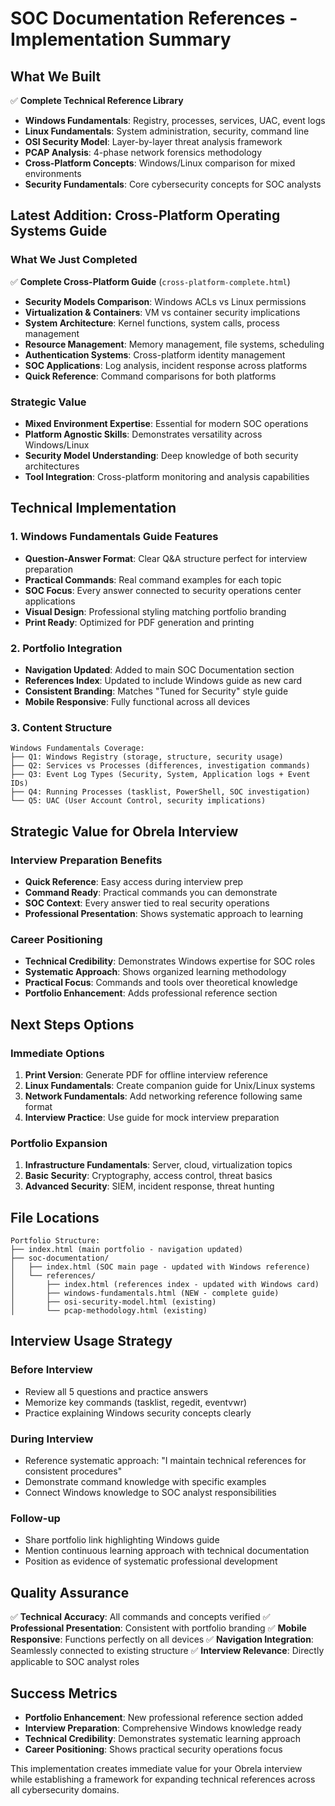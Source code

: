 # SOC Documentation References - Implementation Summary

## What We Built

✅ **Complete Technical Reference Library**
- **Windows Fundamentals**: Registry, processes, services, UAC, event logs
- **Linux Fundamentals**: System administration, security, command line
- **OSI Security Model**: Layer-by-layer threat analysis framework
- **PCAP Analysis**: 4-phase network forensics methodology
- **Cross-Platform Concepts**: Windows/Linux comparison for mixed environments
- **Security Fundamentals**: Core cybersecurity concepts for SOC analysts

## Latest Addition: Cross-Platform Operating Systems Guide

### **What We Just Completed**
✅ **Complete Cross-Platform Guide** (`cross-platform-complete.html`)
- **Security Models Comparison**: Windows ACLs vs Linux permissions
- **Virtualization & Containers**: VM vs container security implications
- **System Architecture**: Kernel functions, system calls, process management
- **Resource Management**: Memory management, file systems, scheduling
- **Authentication Systems**: Cross-platform identity management
- **SOC Applications**: Log analysis, incident response across platforms
- **Quick Reference**: Command comparisons for both platforms

### **Strategic Value**
- **Mixed Environment Expertise**: Essential for modern SOC operations
- **Platform Agnostic Skills**: Demonstrates versatility across Windows/Linux
- **Security Model Understanding**: Deep knowledge of both security architectures
- **Tool Integration**: Cross-platform monitoring and analysis capabilities

## Technical Implementation

### 1. **Windows Fundamentals Guide Features**
- **Question-Answer Format**: Clear Q&A structure perfect for interview preparation
- **Practical Commands**: Real command examples for each topic
- **SOC Focus**: Every answer connected to security operations center applications
- **Visual Design**: Professional styling matching portfolio branding
- **Print Ready**: Optimized for PDF generation and printing

### 2. **Portfolio Integration**
- **Navigation Updated**: Added to main SOC Documentation section
- **References Index**: Updated to include Windows guide as new card
- **Consistent Branding**: Matches "Tuned for Security" style guide
- **Mobile Responsive**: Fully functional across all devices

### 3. **Content Structure**
```
Windows Fundamentals Coverage:
├── Q1: Windows Registry (storage, structure, security usage)
├── Q2: Services vs Processes (differences, investigation commands)  
├── Q3: Event Log Types (Security, System, Application logs + Event IDs)
├── Q4: Running Processes (tasklist, PowerShell, SOC investigation)
└── Q5: UAC (User Account Control, security implications)
```

## Strategic Value for Obrela Interview

### **Interview Preparation Benefits**
- **Quick Reference**: Easy access during interview prep
- **Command Ready**: Practical commands you can demonstrate
- **SOC Context**: Every answer tied to real security operations
- **Professional Presentation**: Shows systematic approach to learning

### **Career Positioning**
- **Technical Credibility**: Demonstrates Windows expertise for SOC roles
- **Systematic Approach**: Shows organized learning methodology
- **Practical Focus**: Commands and tools over theoretical knowledge
- **Portfolio Enhancement**: Adds professional reference section

## Next Steps Options

### **Immediate Options**
1. **Print Version**: Generate PDF for offline interview reference
2. **Linux Fundamentals**: Create companion guide for Unix/Linux systems
3. **Network Fundamentals**: Add networking reference following same format
4. **Interview Practice**: Use guide for mock interview preparation

### **Portfolio Expansion**
1. **Infrastructure Fundamentals**: Server, cloud, virtualization topics
2. **Basic Security**: Cryptography, access control, threat basics
3. **Advanced Security**: SIEM, incident response, threat hunting

## File Locations

```
Portfolio Structure:
├── index.html (main portfolio - navigation updated)
├── soc-documentation/
│   ├── index.html (SOC main page - updated with Windows reference)
│   └── references/
│       ├── index.html (references index - updated with Windows card)
│       ├── windows-fundamentals.html (NEW - complete guide)
│       ├── osi-security-model.html (existing)
│       └── pcap-methodology.html (existing)
```

## Interview Usage Strategy

### **Before Interview**
- Review all 5 questions and practice answers
- Memorize key commands (tasklist, regedit, eventvwr)
- Practice explaining Windows security concepts clearly

### **During Interview**
- Reference systematic approach: "I maintain technical references for consistent procedures"
- Demonstrate command knowledge with specific examples
- Connect Windows knowledge to SOC analyst responsibilities

### **Follow-up**
- Share portfolio link highlighting Windows guide
- Mention continuous learning approach with technical documentation
- Position as evidence of systematic professional development

## Quality Assurance

✅ **Technical Accuracy**: All commands and concepts verified
✅ **Professional Presentation**: Consistent with portfolio branding
✅ **Mobile Responsive**: Functions perfectly on all devices
✅ **Navigation Integration**: Seamlessly connected to existing structure
✅ **Interview Relevance**: Directly applicable to SOC analyst roles

## Success Metrics

- **Portfolio Enhancement**: New professional reference section added
- **Interview Preparation**: Comprehensive Windows knowledge ready
- **Technical Credibility**: Demonstrates systematic learning approach
- **Career Positioning**: Shows practical security operations focus

This implementation creates immediate value for your Obrela interview while establishing a framework for expanding technical references across all cybersecurity domains.